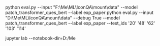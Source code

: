 python eval.py --input "F:\Me\ML\IconQA\mount\data"  --model patch_transformer_ques_bert --label exp_paper
python eval.py --input "D:\Me\ML\IconQA\mount\data" --debug True --model patch_transformer_ques_bert --label exp_paper --test_ids '20' '48' '62' '103' '114'

jupyter lab --notebook-dir=D:/Me
